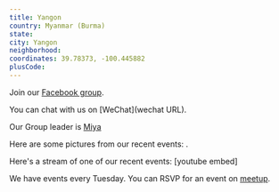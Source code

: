 ```yaml
---
title: Yangon
country: Myanmar (Burma)
state: 
city: Yangon
neighborhood: 
coordinates: 39.78373, -100.445882
plusCode:
---
```

Join our [Facebook group](https://www.facebook.com/groups/free.code.camp.myanmar).

You can chat with us on [WeChat](wechat URL).

Our Group leader is [Miya](freecodecamp.org/miya)

Here are some pictures from our recent events:
![]().

Here's a stream of one of our recent events:
[youtube embed]

We have events every Tuesday. You can RSVP for an event on [meetup](meetupurl).
